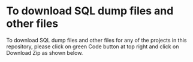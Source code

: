 # To download SQL dump files and other files

To download SQL dump files and other files for any of the projects in this repository, please click on green Code button at top right and click on Download Zip as shown below. 



